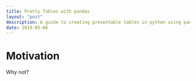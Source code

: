 ```yaml
---
title: Pretty Tables with pandas  
layout: "post"
description: A guide to creating presentable tables in python using pandas. 
date: 2019-05-06
---
```


# Motivation 

Why not? 